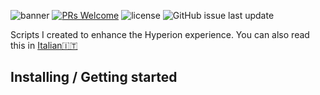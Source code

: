 ![banner](https://dl.dropboxusercontent.com/s/xbczn9daprt7q2i/banner.png?dl=0 "banner with JFtech logo & social")
[![PRs Welcome](https://img.shields.io/badge/PRs-welcome-brightgreen.svg)](http://makeapullrequest.com) ![license](https://img.shields.io/github/license/mashape/apistatus.svg) ![GitHub issue last update](https://img.shields.io/github/issues/detail/last-update/badges/shields/979.svg)

Scripts I created to enhance the Hyperion experience. You can also read this in [Italian🇮🇹](README-it-IT.md)

## Installing / Getting started

